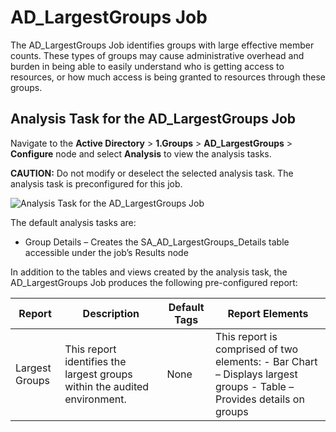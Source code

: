 # AD_LargestGroups Job

The AD_LargestGroups Job identifies groups with large effective member counts. These types of groups
may cause administrative overhead and burden in being able to easily understand who is getting
access to resources, or how much access is being granted to resources through these groups.

## Analysis Task for the AD_LargestGroups Job

Navigate to the **Active Directory** > **1.Groups** > **AD_LargestGroups** > **Configure** node and
select **Analysis** to view the analysis tasks.

**CAUTION:** Do not modify or deselect the selected analysis task. The analysis task is
preconfigured for this job.

![Analysis Task for the AD_LargestGroups Job](/img/product_docs/accessanalyzer/11.6/accessanalyzer/solutions/exchange/distributionlists/membershipanalysis/largestgroupsanalysis.webp)

The default analysis tasks are:

- Group Details – Creates the SA_AD_LargestGroups_Details table accessible under the job’s Results
  node

In addition to the tables and views created by the analysis task, the AD_LargestGroups Job produces
the following pre-configured report:

| Report         | Description                                                               | Default Tags | Report Elements                                                                                                      |
| -------------- | ------------------------------------------------------------------------- | ------------ | -------------------------------------------------------------------------------------------------------------------- |
| Largest Groups | This report identifies the largest groups within the audited environment. | None         | This report is comprised of two elements: - Bar Chart – Displays largest groups - Table – Provides details on groups |
